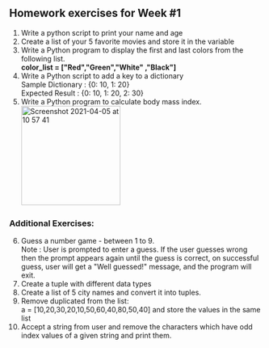 ## Homework exercises for Week #1

1. Write a python script to print your name and age
2. Create a list of your 5 favorite movies and store it in the variable
3. Write a Python program to display the first and last colors from the following list.  <br> <strong> color_list = ["Red","Green","White" ,"Black"]</strong>
4. Write a Python script to add a key to a dictionary
   <br>Sample Dictionary : {0: 10, 1: 20}
   <br>Expected Result : {0: 10, 1: 20, 2: 30}
5. Write a Python program to calculate body mass index.
   <br><space><img width="196" alt="Screenshot 2021-04-05 at 10 57 41" src="https://user-images.githubusercontent.com/6642037/113557123-ccca3300-95fd-11eb-9e5d-c6f9735f5bdb.png">

### Additional Exercises:

6. Guess a number game - between 1 to 9. 
   <br>Note : User is prompted to enter a guess. If the user guesses wrong then the prompt appears again until the guess is correct, on successful guess, user will get a "Well guessed!" message, and the program will exit.
7. Create a tuple with different data types
8. Create a list of 5 city names and convert it into tuples.
9. Remove duplicated from the list:
   <br>a = [10,20,30,20,10,50,60,40,80,50,40] and store the values in the same list
10. Accept a string from user and remove the characters which have odd index values of a given string and print them.
